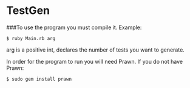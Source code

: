 TestGen
=======

###To use the program you must compile it.
Example:
```
$ ruby Main.rb arg
```
arg is a positive int, declares the number of tests you want to generate.

In order for the program to run you will need Prawn.
If you do not have Prawn:
```
$ sudo gem install prawn
```  
